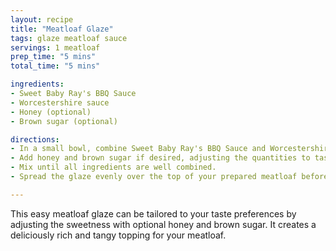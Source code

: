 ```yaml
---
layout: recipe
title: "Meatloaf Glaze"
tags: glaze meatloaf sauce
servings: 1 meatloaf
prep_time: "5 mins"
total_time: "5 mins"

ingredients:
- Sweet Baby Ray's BBQ Sauce
- Worcestershire sauce
- Honey (optional)
- Brown sugar (optional)

directions:
- In a small bowl, combine Sweet Baby Ray's BBQ Sauce and Worcestershire sauce.
- Add honey and brown sugar if desired, adjusting the quantities to taste for a sweeter glaze.
- Mix until all ingredients are well combined.
- Spread the glaze evenly over the top of your prepared meatloaf before baking. For extra flavor, apply additional glaze during the last 15 minutes of baking.

---
```

This easy meatloaf glaze can be tailored to your taste preferences by adjusting the sweetness with optional honey and brown sugar. It creates a deliciously rich and tangy topping for your meatloaf.